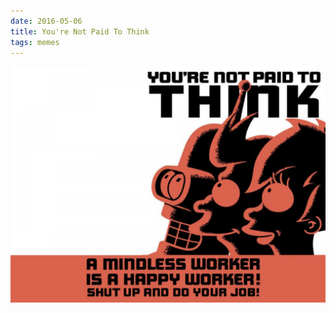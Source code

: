 ```yaml
---
date: 2016-05-06
title: You're Not Paid To Think
tags: memes
---
```


![think](https://raw.githubusercontent.com/muneer78/muneer78.github.io/master/images/not-paid-to-think.jpg)


